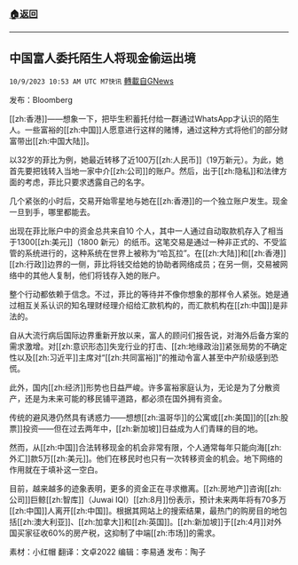 ###  [:house:返回](README.md)
---


## 中国富人委托陌生人将现金偷运出境
`10/9/2023 10:53 AM UTC M7快讯` [轉載自GNews](https://gnews.org/articles/1807813)

发布：Bloomberg

[[zh:香港]]——想象一下，把毕生积蓄托付给一群通过WhatsApp才认识的陌生人。一些富裕的[[zh:中国]]人愿意进行这样的赌博，通过这种方式将他们的部分财富带出[[zh:中国大陆]]。

以32岁的菲比为例，她最近转移了近100万[[zh:人民币]]（19万新元）。为此，她首先要把钱转入当地一家中介[[zh:公司]]的账户。然后，出于[[zh:隐私]]和法律方面的考虑，菲比只要求透露自己的名字。

几个紧张的小时后，交易开始零星地与她在[[zh:香港]]的一个独立账户发生。现金一旦到手，哪里都能去。

出现在菲比账户中的资金总共来自10 个人，其中一人通过自动取款机存入了相当于1300[[zh:美元]]（1800 新元）的纸币。这笔交易是通过一种非正式的、不受监管的系统进行的，这种系统在世界上被称为“哈瓦拉”。在[[zh:大陆]]和[[zh:香港]][[zh:行政]]边界的一侧，菲比将钱交给她的协助者网络成员；在另一侧，交易被网络中的其他人复制，他们将钱存入她的账户。

整个行动都依赖于信念。不过，菲比的等待并不像你想象的那样令人紧张。她是通过相互关系认识的知名理财经理介绍给汇款机构的，而汇款机构在[[zh:中国]]是非法的。

自从大流行病后国际边界重新开放以来，富人的顾问们报告说，对海外后备方案的需求激增。对[[zh:意识形态]]失宠行业的打击、[[zh:地缘政治]]紧张局势的不确定性以及[[zh:习近平]]主席对“[[zh:共同富裕]]”的推动令富人甚至中产阶级感到恐慌。

此外，国内[[zh:经济]]形势也日益严峻。许多富裕家庭认为，无论是为了分散资产，还是为未来可能的移民铺平道路，都必须在国外拥有资金。

传统的避风港仍然具有诱惑力——想想[[zh:温哥华]]的公寓或[[zh:美国]]的[[zh:股票]]投资——但在过去两年中，[[zh:新加坡]]日益成为人们青睐的目的地。

然而，从[[zh:中国]]合法转移现金的机会非常有限，个人通常每年只能向海[[zh:外汇]]款5万[[zh:美元]]。他们在移民时也只有一次转移资金的机会。地下网络的作用就在于填补这一空白。

目前，越来越多的迹象表明，更多的资金正在寻求撤离。[[zh:房地产]]咨询[[zh:公司]]巨鲸[[zh:智库]]（Juwai IQI）[[zh:8月]]份表示，预计未来两年将有70多万[[zh:中国]]人离开[[zh:中国]]。根据其网站上的搜索结果，最热门的购房目的地包括[[zh:澳大利亚]]、[[zh:加拿大]]和[[zh:英国]]。[[zh:新加坡]]于[[zh:4月]]对外国买家征收60%的房产税，这抑制了中端[[zh:市场]]的需求。

素材：小红帽  翻译：文卓2022  编辑：李易通  发布：陶子

